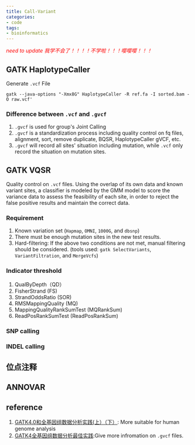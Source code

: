 ```yaml
---
title: Call-Variant
categories: 
- code
tags: 
- bioinformatics
---
```

<span style="color:red">*need to update*</span>
<span style="color:red">*我学不会了！！！！不学啦！！！嘤嘤嘤！！！*</span>

## GATK HaplotypeCaller
Generate `.vcf` File

    gatk --java-options "-Xmx8G" HaplotypeCaller -R ref.fa -I sorted.bam -O raw.vcf'
    
### Difference between `.vcf` and `.gvcf`
1. `.gvcf` is used for group's Joint Calling<br>
2. `.gvcf` is a standardization process including quality control on fq files, alignment, sort, remove duplicate, BQSR, HaplotypeCaller gVCF, etc.<br>
3. `.gvcf` will record all sites' situation including mutation, while `.vcf` only record the situation on mutation sites.<br>

## GATK VQSR
Quality control on `.vcf` files. Using the overlap of its own data and known variant sites, a classifier is modeled by the GMM model to score the variance data to assess the feasibility of each site, in order to reject the false positive results and maintain the correct data.

### Requirement
1. Known variation set (`Hapmap`, `OMNI`, `1000G`, and `dbsnp`)<br>
2. There must be enough mutation sites in the new test results.<br>
3. Hard-filtering: If the above two conditions are not met, manual filtering should be considered. (tools used: `gatk SelectVariants`, `VariantFiltration`, and `MergeVcfs`)

### Indicator threshold
1. QualByDepth（QD）<br>
2. FisherStrand (FS)<br>
3. StrandOddsRatio (SOR)<br>
4. RMSMappingQuality (MQ)<br>
5. MappingQualityRankSumTest (MQRankSum)<br>
6. ReadPosRankSumTest (ReadPosRankSum)

### SNP calling

### INDEL calling

## 位点注释

## ANNOVAR

## reference
1. [GATK4.0和全基因组数据分析实践(上）](https://mp.weixin.qq.com/s?__biz=MzAxOTUxOTM0Nw==&mid=2649798425&idx=1&sn=ae355ed362848578e5c853413f23dfd7&chksm=83c1d505b4b65c13124c9acd210356c4364ec9f5498bbd16fa4475be29811213abb64ea9720f&scene=21#wechat_redirect)[（下）](https://zhuanlan.zhihu.com/p/34878471): More suitable for human genome analysis
2. [GATK4全基因组数据分析最佳实践](https://zhuanlan.zhihu.com/p/36745259):Give more infromation on `.gvcf` files.

